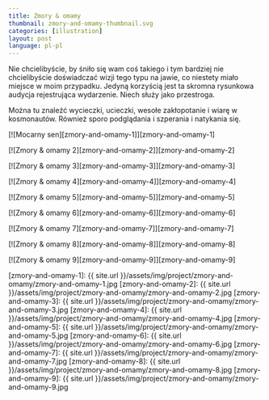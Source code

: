 ```yaml
---
title: Zmory & omamy
thumbnail: zmory-and-omamy-thumbnail.svg
categories: [illustration]
layout: post
language: pl-pl
---
```


Nie chcielibyście, by śniło się wam coś takiego i tym bardziej nie chcielibyście doświadczać wizji tego typu na jawie, co niestety miało miejsce w moim przypadku. Jedyną korzyścią jest ta skromna rysunkowa audycja rejestrująca wydarzenie. Niech służy jako przestroga.

Można tu znaleźć wycieczki, ucieczki, wesołe zakłopotanie i wiarę w kosmonautów. Również sporo podglądania i szperania i natykania się.

[![Mocarny sen][zmory-and-omamy-1]][zmory-and-omamy-1]

[![Zmory & omamy 2][zmory-and-omamy-2]][zmory-and-omamy-2]

[![Zmory & omamy 3][zmory-and-omamy-3]][zmory-and-omamy-3]

[![Zmory & omamy 4][zmory-and-omamy-4]][zmory-and-omamy-4]

[![Zmory & omamy 5][zmory-and-omamy-5]][zmory-and-omamy-5]

[![Zmory & omamy 6][zmory-and-omamy-6]][zmory-and-omamy-6]

[![Zmory & omamy 7][zmory-and-omamy-7]][zmory-and-omamy-7]

[![Zmory & omamy 8][zmory-and-omamy-8]][zmory-and-omamy-8]

[![Zmory & omamy 9][zmory-and-omamy-9]][zmory-and-omamy-9]

[zmory-and-omamy-1]: {{ site.url }}/assets/img/project/zmory-and-omamy/zmory-and-omamy-1.jpg
[zmory-and-omamy-2]: {{ site.url }}/assets/img/project/zmory-and-omamy/zmory-and-omamy-2.jpg
[zmory-and-omamy-3]: {{ site.url }}/assets/img/project/zmory-and-omamy/zmory-and-omamy-3.jpg
[zmory-and-omamy-4]: {{ site.url }}/assets/img/project/zmory-and-omamy/zmory-and-omamy-4.jpg
[zmory-and-omamy-5]: {{ site.url }}/assets/img/project/zmory-and-omamy/zmory-and-omamy-5.jpg
[zmory-and-omamy-6]: {{ site.url }}/assets/img/project/zmory-and-omamy/zmory-and-omamy-6.jpg
[zmory-and-omamy-7]: {{ site.url }}/assets/img/project/zmory-and-omamy/zmory-and-omamy-7.jpg
[zmory-and-omamy-8]: {{ site.url }}/assets/img/project/zmory-and-omamy/zmory-and-omamy-8.jpg
[zmory-and-omamy-9]: {{ site.url }}/assets/img/project/zmory-and-omamy/zmory-and-omamy-9.jpg